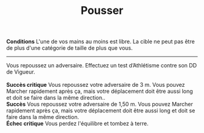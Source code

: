 ﻿---
# ATTENTION : Ne modifiez pas ce fichier
# Ce fichier est généré automatiquement par un script d'après les données du module Foundry VTT officiel et de sa traduction
title: Pousser
titleEn: Shove
id: 7blmbDrQFNfdT731
group: actions
---
<p><span id="ctl00_MainContent_DetailedOutput"><strong>Conditions</strong> L'une de vos mains au moins est libre. La cible ne peut pas être de plus d'une catégorie de taille de plus que vous.</span></p><hr><p>Vous repoussez un adversaire. Effectuez un test d’Athlétisme contre son DD de Vigueur.<br><br><strong>Succès critique</strong> Vous repoussez votre adversaire de 3 m. Vous pouvez Marcher rapidement après ça, mais votre déplacement doit être aussi long et doit se faire dans la même direction..<br><strong>Succès</strong> Vous repoussez votre adversaire de 1,50 m. Vous pouvez Marcher rapidement après ça, mais votre déplacement doit être aussi long et doit se faire dans la même direction.<br><strong>Échec critique</strong> Vous perdez l'équilibre et tombez à terre.&nbsp;</p>
